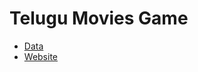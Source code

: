# Telugu Movies Game
- [Data](https://github.com/ajmateti/imdb-webscraping)
- [Website](https://telugu.justdo.click/)
